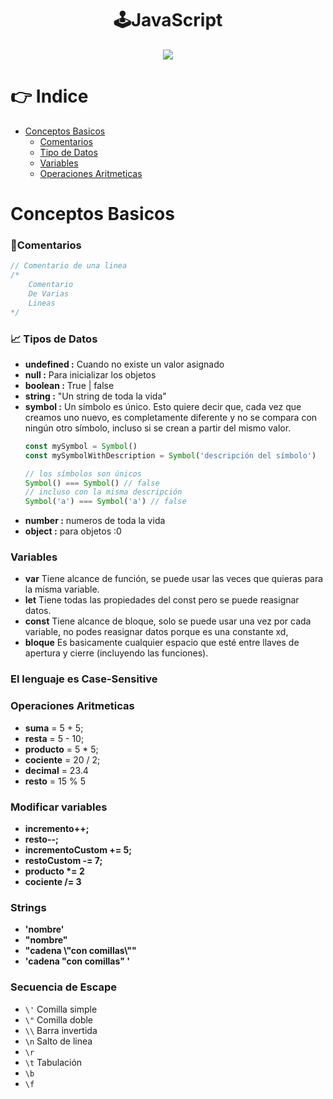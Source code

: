 <h1 align="center"> 🕹️JavaScript  </h1>
<div align="center">
  <img src="https://media.giphy.com/media/l0HlTy9x8FZo0XO1i/giphy.gif"/>
 </div>

# 👉 Indice
- [Conceptos Basicos](#conceptos-basicos)
    - [Comentarios](#comentarios)
    - [Tipo de Datos](#tipos-de-datos)
    - [Variables](#variables)
    - [Operaciones Aritmeticas](#operaciones-aritmeticas)

# Conceptos Basicos

### 💭Comentarios
```js
// Comentario de una linea
/*
    Comentario
    De Varias 
    Lineas
*/
```
### 📈 Tipos de Datos
- **undefined :** Cuando no existe un valor asignado
- **null :** Para inicializar los objetos
- **boolean :** True | false
- **string :** "Un string de toda la vida"
- **symbol :** Un símbolo es único. Esto quiere decir que, cada vez que creamos uno nuevo, es completamente diferente y no se compara con ningún otro símbolo, incluso si se crean a partir del mismo valor.
    ```js
    const mySymbol = Symbol()
    const mySymbolWithDescription = Symbol('descripción del símbolo')

    // los símbolos son únicos
    Symbol() === Symbol() // false
    // incluso con la misma descripción
    Symbol('a') === Symbol('a') // false 
    ```
- **number :** numeros de toda la vida
- **object :** para objetos :0

### Variables

- **var** Tiene alcance de función, se puede usar las veces que quieras para la misma variable.
- **let** Tiene todas las propiedades del const pero se puede reasignar datos.
- **const** Tiene alcance de bloque, solo se puede usar una vez por cada variable, no podes reasignar datos porque es una constante xd,
- **bloque** Es basicamente cualquier espacio que esté entre llaves de apertura y cierre (incluyendo las funciones).


### El lenguaje es Case-Sensitive
### Operaciones Aritmeticas

- **suma** = 5 + 5;
- **resta** = 5 - 10;
- **producto** = 5 * 5;
- **cociente** = 20 / 2;
- **decimal** = 23.4
- **resto** = 15 % 5

### Modificar variables
- **incremento++;**
- **resto--;**
- **incrementoCustom += 5;**
- **restoCustom -= 7;**
- **producto \*= 2**
- **cociente /= 3**

### Strings

- **'nombre'**
- **"nombre"**
- **"cadena \\"con comillas\\""**
- **'cadena "con comillas" '**

### Secuencia de Escape
- `\'` Comilla simple
- `\"` Comilla doble
- `\\` Barra invertida
- `\n` Salto de linea
- `\r` 
- `\t` Tabulación
- `\b` 
- `\f` 